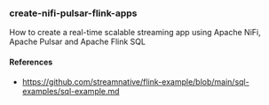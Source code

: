 ### create-nifi-pulsar-flink-apps

How to create a real-time scalable streaming app using Apache NiFi, Apache Pulsar and Apache Flink SQL


#### References

* https://github.com/streamnative/flink-example/blob/main/sql-examples/sql-example.md
